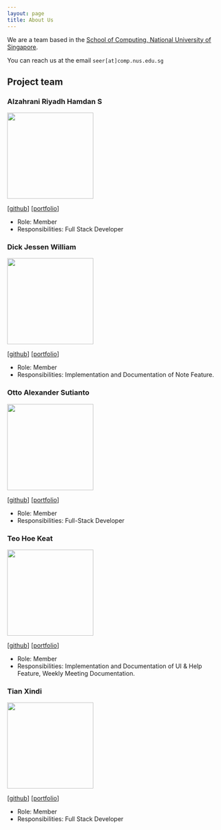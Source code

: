 ```yaml
---
layout: page
title: About Us
---
```


We are a team based in the [School of Computing, National University of Singapore](http://www.comp.nus.edu.sg).

You can reach us at the email `seer[at]comp.nus.edu.sg`

## Project team

### Alzahrani Riyadh Hamdan S

<img src="images/riyadh-h.png" width="200px">

[[github](https://github.com/riyadh-h)]
[[portfolio](team/riyadh-h.md)]

* Role: Member
* Responsibilities: Full Stack Developer

### Dick Jessen William

<img src="images/jessen11.png" width="200px">

[[github](http://github.com/jessen11)]
[[portfolio](team/jessen11.md)]

* Role: Member
* Responsibilities: Implementation and Documentation of Note Feature.

### Otto Alexander Sutianto

<img src="images/godjuansan.png" width="200px">

[[github](http://github.com/godjuansan)] [[portfolio](team/johndoe.md)]

* Role: Member
* Responsibilities: Full-Stack Developer

### Teo Hoe Keat

<img src="images/teohoekeat.png" width="200px">

[[github](http://github.com/teohoekeat)]
[[portfolio](team/teohoekeat.md)]

* Role: Member
* Responsibilities: Implementation and Documentation of UI & Help Feature, Weekly Meeting Documentation. 

### Tian Xindi

<img src="images/xinditian.png" width="200px">

[[github](http://github.com/XindiTian)]
[[portfolio](team/johndoe.md)]

* Role: Member
* Responsibilities: Full Stack Developer
